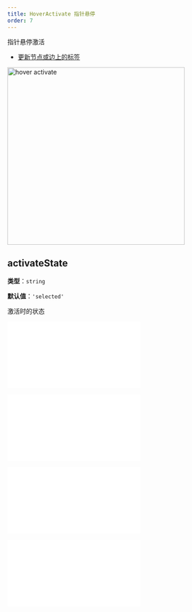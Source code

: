 ```yaml
---
title: HoverActivate 指针悬停
order: 7
---
```


指针悬停激活

- [更新节点或边上的标签](/examples/interaction/label/#update)

<img alt="hover activate" src="https://mdn.alipayobjects.com/huamei_qa8qxu/afts/img/A*tU9BQZd9bDYAAAAAAAAAAAAADmJ7AQ/original" height='400'/>

## activateState

**类型**：`string`

**默认值**：`'selected'`

激活时的状态

<embed src="../../common/BehaviorEventName.zh.md"></embed>

<embed src="../../common/BehaviorItemTypes.zh.md"></embed>

<embed src="../../common/BehaviorShouldBegin.zh.md"></embed>

<embed src="../../common/Throttle.zh.md"></embed>

